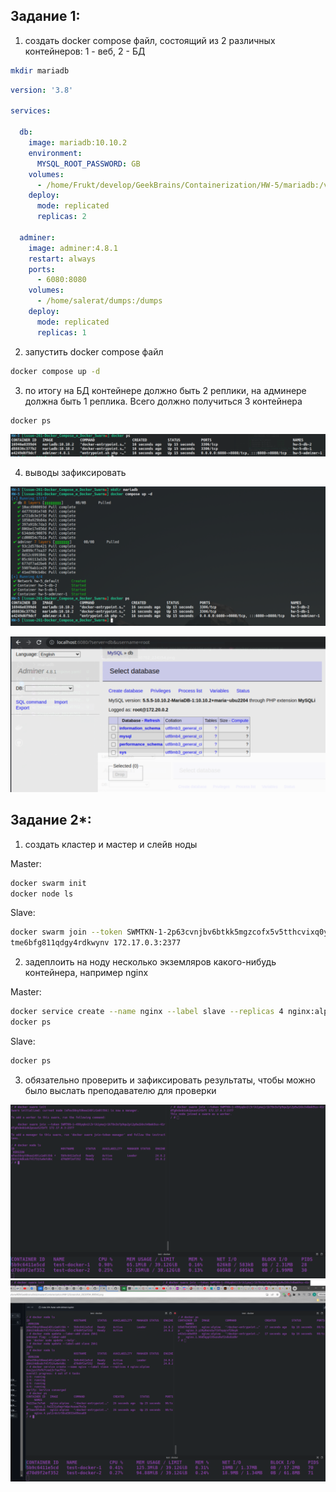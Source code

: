 ## Задание 1:
1) создать docker compose файл, состоящий из 2 различных контейнеров: 1 - веб, 2 - БД

```sh
mkdir mariadb
```

```yaml
version: '3.8'

services:

  db:
    image: mariadb:10.10.2
    environment:
      MYSQL_ROOT_PASSWORD: GB
    volumes:
      - /home/Frukt/develop/GeekBrains/Containerization/HW-5/mariadb:/var/lib/mariadb
    deploy:
      mode: replicated
      replicas: 2

  adminer:
    image: adminer:4.8.1
    restart: always
    ports:
      - 6080:8080
    volumes:
      - /home/salerat/dumps:/dumps
    deploy:
      mode: replicated
      replicas: 1
```

2) запустить docker compose файл

```sh
docker compose up -d
```

3) по итогу на БД контейнере должно быть 2 реплики, на админере должна быть 1 реплика. Всего должно получиться 3 контейнера

```sh
docker ps
```

![Alt text](Screenshot_20230702_224726.png)

4) выводы зафиксировать

![Alt text](Screenshot_20230702_224311.png)

![Alt text](Screenshot_20230702_224829.png)

## Задание 2*:
1) создать кластер и мастер и слейв ноды

Master:
```sh
docker swarm init
docker node ls
```
Slave:
```sh
docker swarm join --token SWMTKN-1-2p63cvnjbv6btkk5mgzcofx5v5tthcvixq0ylhlrwsgaelnwv3-3nz
tme6bfg811qdgy4rdkwynv 172.17.0.3:2377
```


2) задеплоить на ноду несколько экземляров какого-нибудь контейнера, например nginx

Master:
```sh
docker service create --name nginx --label slave --replicas 4 nginx:alpine
docker ps
```

Slave:
```sh
docker ps
```

3) обязательно проверить и зафиксировать результаты, чтобы можно было выслать преподавателю для проверки

![Alt text](Screenshot_20230703_235128.png)
![Alt text](Screenshot_20230704_000542.png)